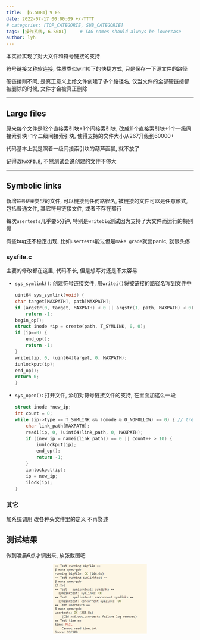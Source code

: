 ```yaml
---
title: 【6.S081】9 FS
date: 2022-07-17 00:00:09 +/-TTTT
# categories: [TOP_CATEGORIE, SUB_CATEGORIE]
tags: [操作系统, 6.S081]     # TAG names should always be lowercase
author: lyh
---
```


本实验实现了对大文件和符号链接的支持

符号链接又称软连接, 性质类似win10下的快捷方式, 只是保存一下源文件的路径

硬链接则不同, 是真正意义上给文件创建了多个路径名, 仅当文件的全部硬链接都被删除的时候, 文件才会被真正删除

---

## Large files


原来每个文件是12个直接索引块+1个间接索引块, 改成11个直接索引块+1个一级间接索引块+1个二级间接索引块, 使得支持的文件大小从267升级到60000+

代码基本上就是照着一级间接索引块的葫芦画瓢, 就不放了

记得改`MAXFILE`, 不然测试会说创建的文件不够大

---

## Symbolic links

新增`符号链接`类型的文件, 可以链接到任何路径名, 被链接的文件可以是任意形式, 包括普通文件, 其它符号链接文件, 或者不存在都行

每次`usertests`几乎要5分钟, 特别是`writebig`测试因为支持了大文件而运行的特别慢

有些bug还不稳定出现, 比如`usertests`能过但是`make grade`就出panic, 就很头疼

### sysfile.c

主要的修改都在这里, 代码不长, 但是想写对还是不太容易

- `sys_symlink()`: 创建符号链接文件, 用`writei()`将被链接的路径名写到文件中

    ```c
    uint64 sys_symlink(void) {
    char target[MAXPATH], path[MAXPATH];
    if (argstr(0, target, MAXPATH) < 0 || argstr(1, path, MAXPATH) < 0)
        return -1;
    begin_op();
    struct inode *ip = create(path, T_SYMLINK, 0, 0);
    if (ip==0) {
        end_op();
        return -1;
    }
    writei(ip, 0, (uint64)target, 0, MAXPATH);
    iunlockput(ip);
    end_op();
    return 0;
    }
- `sys_open()`: 打开文件, 添加对符号链接文件的支持, 在里面加这么一段
    ```c
    struct inode *new_ip;
    int count = 0;
    while (ip->type == T_SYMLINK && (omode & O_NOFOLLOW) == 0) { // treat as symlink
        char link_path[MAXPATH];
        readi(ip, 0, (uint64)link_path, 0, MAXPATH);
        if ((new_ip = namei(link_path)) == 0 || count++ > 10) {
            iunlockput(ip);
            end_op();
            return -1;
        }
        iunlockput(ip);
        ip = new_ip;
        ilock(ip);
    }
    ```

### 其它

加系统调用 改各种头文件里的定义 不再赘述

## 测试结果

做到凌晨6点才调出来, 放张截图吧

<div align="center">
<img src="/assets/img/2022-07-14-%5B6.S081%5D%209%20fs/%E9%80%9A%E8%BF%87%E6%B5%8B%E8%AF%95.PNG" width="50%">
</div>

